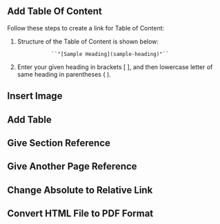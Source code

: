 ## Add Table Of Content
Follow these steps to create a link for Table of Content:
1. Structure of the Table of Content is shown below:

                  ``"[Sample Heading](sample-heading)"`` 
1. Enter your given heading in brackets [ ], and then lowercase letter of same heading in parentheses ( ). 

## Insert Image
## Add Table
## Give Section Reference
## Give Another Page Reference
## Change Absolute to Relative Link
## Convert HTML File to PDF Format


